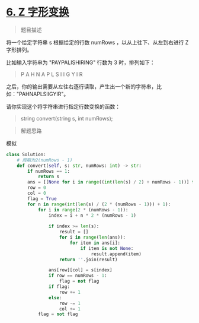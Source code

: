 # [6. Z 字形变换](https://leetcode.cn/problems/zigzag-conversion/)

> 题目描述

将一个给定字符串 s 根据给定的行数 numRows ，以从上往下、从左到右进行 Z 字形排列。

比如输入字符串为 "PAYPALISHIRING" 行数为 3 时，排列如下：

> P   A   H   N
> 		A P L S I I G
> 		Y   I   R

之后，你的输出需要从左往右逐行读取，产生出一个新的字符串，比如："PAHNAPLSIIGYIR"。

请你实现这个将字符串进行指定行数变换的函数：

> string convert(string s, int numRows);

> 解题思路

模拟

```python
class Solution:
    # 周期为2(numRows - 1)
    def convert(self, s: str, numRows: int) -> str:
        if numRows == 1:
            return s
        ans = [[None for i in range((int(len(s) / 2) + numRows - 1))] for j in range(numRows)]
        row = 0
        col = 0
        flag = True
        for n in range(int(len(s) / (2 * (numRows - 1))) + 1):
            for i in range(2 * (numRows - 1)):
                index = i + n * 2 * (numRows - 1)
                
                if index >= len(s):
                    result = []
                    for i in range(len(ans)):
                        for item in ans[i]:
                            if item is not None:
                                result.append(item)
                    return ''.join(result)

                ans[row][col] = s[index]
                if row == numRows - 1:
                    flag = not flag
                if flag:
                    row += 1
                else:
                    row -= 1
                    col += 1
            flag = not flag
```

